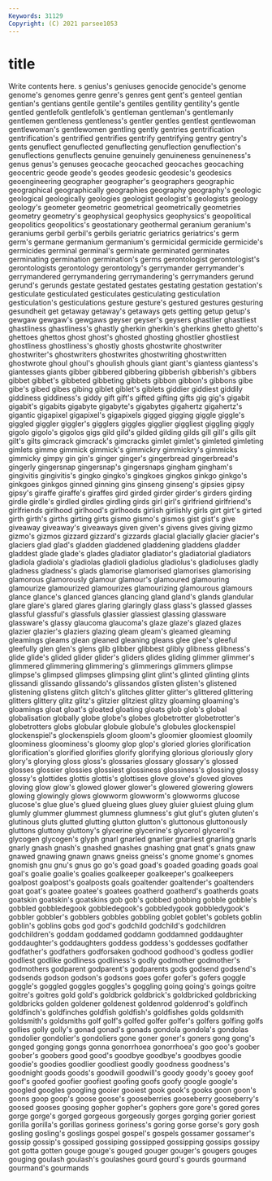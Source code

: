 ```yaml
---
Keywords: 31129
Copyright: (C) 2021 parsee1053
---
```


# title

Write contents here.
s genius's geniuses genocide genocide's genome genome's genomes
genre genre's genres gent gent's genteel gentian gentian's gentians gentile
gentile's gentiles gentility gentility's gentle gentled gentlefolk gentlefolk's gentleman gentleman's
gentlemanly gentlemen gentleness gentleness's gentler gentles gentlest gentlewoman gentlewoman's gentlewomen
gentling gently gentries gentrification gentrification's gentrified gentrifies gentrify gentrifying gentry
gentry's gents genuflect genuflected genuflecting genuflection genuflection's genuflections genuflects genuine
genuinely genuineness genuineness's genus genus's genuses geocache geocached geocaches geocaching
geocentric geode geode's geodes geodesic geodesic's geodesics geoengineering geographer geographer's
geographers geographic geographical geographically geographies geography geography's geologic geological geologically
geologies geologist geologist's geologists geology geology's geometer geometric geometrical geometrically
geometries geometry geometry's geophysical geophysics geophysics's geopolitical geopolitics geopolitics's geostationary
geothermal geranium geranium's geraniums gerbil gerbil's gerbils geriatric geriatrics geriatrics's
germ germ's germane germanium germanium's germicidal germicide germicide's germicides germinal
germinal's germinate germinated germinates germinating germination germination's germs gerontologist gerontologist's
gerontologists gerontology gerontology's gerrymander gerrymander's gerrymandered gerrymandering gerrymandering's gerrymanders gerund
gerund's gerunds gestate gestated gestates gestating gestation gestation's gesticulate gesticulated
gesticulates gesticulating gesticulation gesticulation's gesticulations gesture gesture's gestured gestures gesturing
gesundheit get getaway getaway's getaways gets getting getup getup's gewgaw
gewgaw's gewgaws geyser geyser's geysers ghastlier ghastliest ghastliness ghastliness's ghastly
gherkin gherkin's gherkins ghetto ghetto's ghettoes ghettos ghost ghost's ghosted
ghosting ghostlier ghostliest ghostliness ghostliness's ghostly ghosts ghostwrite ghostwriter ghostwriter's
ghostwriters ghostwrites ghostwriting ghostwritten ghostwrote ghoul ghoul's ghoulish ghouls giant
giant's giantess giantess's giantesses giants gibber gibbered gibbering gibberish gibberish's
gibbers gibbet gibbet's gibbeted gibbeting gibbets gibbon gibbon's gibbons gibe
gibe's gibed gibes gibing giblet giblet's giblets giddier giddiest giddily
giddiness giddiness's giddy gift gift's gifted gifting gifts gig gig's
gigabit gigabit's gigabits gigabyte gigabyte's gigabytes gigahertz gigahertz's gigantic gigapixel
gigapixel's gigapixels gigged gigging giggle giggle's giggled giggler giggler's gigglers
giggles gigglier giggliest giggling giggly gigolo gigolo's gigolos gigs gild
gild's gilded gilding gilds gill gill's gills gilt gilt's gilts
gimcrack gimcrack's gimcracks gimlet gimlet's gimleted gimleting gimlets gimme gimmick
gimmick's gimmickry gimmickry's gimmicks gimmicky gimpy gin gin's ginger ginger's
gingerbread gingerbread's gingerly gingersnap gingersnap's gingersnaps gingham gingham's gingivitis gingivitis's
gingko gingko's gingkoes gingkos ginkgo ginkgo's ginkgoes ginkgos ginned ginning
gins ginseng ginseng's gipsies gipsy gipsy's giraffe giraffe's giraffes gird
girded girder girder's girders girding girdle girdle's girdled girdles girdling
girds girl girl's girlfriend girlfriend's girlfriends girlhood girlhood's girlhoods girlish
girlishly girls girt girt's girted girth girth's girths girting girts
gismo gismo's gismos gist gist's give giveaway giveaway's giveaways given
given's givens gives giving gizmo gizmo's gizmos gizzard gizzard's gizzards
glacial glacially glacier glacier's glaciers glad glad's gladden gladdened gladdening
gladdens gladder gladdest glade glade's glades gladiator gladiator's gladiatorial gladiators
gladiola gladiola's gladiolas gladioli gladiolus gladiolus's gladioluses gladly gladness gladness's
glads glamorise glamorised glamorises glamorising glamorous glamorously glamour glamour's glamoured
glamouring glamourize glamourized glamourizes glamourizing glamourous glamours glance glance's glanced
glances glancing gland gland's glands glandular glare glare's glared glares
glaring glaringly glass glass's glassed glasses glassful glassful's glassfuls glassier
glassiest glassing glassware glassware's glassy glaucoma glaucoma's glaze glaze's glazed
glazes glazier glazier's glaziers glazing gleam gleam's gleamed gleaming gleamings
gleams glean gleaned gleaning gleans glee glee's gleeful gleefully glen
glen's glens glib glibber glibbest glibly glibness glibness's glide glide's
glided glider glider's gliders glides gliding glimmer glimmer's glimmered glimmering
glimmering's glimmerings glimmers glimpse glimpse's glimpsed glimpses glimpsing glint glint's
glinted glinting glints glissandi glissando glissando's glissandos glisten glisten's glistened
glistening glistens glitch glitch's glitches glitter glitter's glittered glittering glitters
glittery glitz glitz's glitzier glitziest glitzy gloaming gloaming's gloamings gloat
gloat's gloated gloating gloats glob glob's global globalisation globally globe
globe's globes globetrotter globetrotter's globetrotters globs globular globule globule's globules
glockenspiel glockenspiel's glockenspiels gloom gloom's gloomier gloomiest gloomily gloominess gloominess's
gloomy glop glop's gloried glories glorification glorification's glorified glorifies glorify
glorifying glorious gloriously glory glory's glorying gloss gloss's glossaries glossary
glossary's glossed glosses glossier glossies glossiest glossiness glossiness's glossing glossy
glossy's glottides glottis glottis's glottises glove glove's gloved gloves gloving
glow glow's glowed glower glower's glowered glowering glowers glowing glowingly
glows glowworm glowworm's glowworms glucose glucose's glue glue's glued glueing
glues gluey gluier gluiest gluing glum glumly glummer glummest glumness
glumness's glut glut's gluten gluten's glutinous gluts glutted glutting glutton
glutton's gluttonous gluttonously gluttons gluttony gluttony's glycerine glycerine's glycerol glycerol's
glycogen glycogen's glyph gnarl gnarled gnarlier gnarliest gnarling gnarls gnarly
gnash gnash's gnashed gnashes gnashing gnat gnat's gnats gnaw gnawed
gnawing gnawn gnaws gneiss gneiss's gnome gnome's gnomes gnomish gnu
gnu's gnus go go's goad goad's goaded goading goads goal
goal's goalie goalie's goalies goalkeeper goalkeeper's goalkeepers goalpost goalpost's goalposts
goals goaltender goaltender's goaltenders goat goat's goatee goatee's goatees goatherd
goatherd's goatherds goats goatskin goatskin's goatskins gob gob's gobbed gobbing
gobble gobble's gobbled gobbledegook gobbledegook's gobbledygook gobbledygook's gobbler gobbler's gobblers
gobbles gobbling goblet goblet's goblets goblin goblin's goblins gobs god
god's godchild godchild's godchildren godchildren's goddam goddamed goddamn goddamned goddaughter
goddaughter's goddaughters goddess goddess's goddesses godfather godfather's godfathers godforsaken godhood
godhood's godless godlier godliest godlike godliness godliness's godly godmother godmother's
godmothers godparent godparent's godparents gods godsend godsend's godsends godson godson's
godsons goes gofer gofer's gofers goggle goggle's goggled goggles goggles's
goggling going going's goings goitre goitre's goitres gold gold's goldbrick
goldbrick's goldbricked goldbricking goldbricks golden goldener goldenest goldenrod goldenrod's goldfinch
goldfinch's goldfinches goldfish goldfish's goldfishes golds goldsmith goldsmith's goldsmiths golf
golf's golfed golfer golfer's golfers golfing golfs gollies golly golly's
gonad gonad's gonads gondola gondola's gondolas gondolier gondolier's gondoliers gone
goner goner's goners gong gong's gonged gonging gongs gonna gonorrhoea
gonorrhoea's goo goo's goober goober's goobers good good's goodbye goodbye's
goodbyes goodie goodie's goodies goodlier goodliest goodly goodness goodness's goodnight
goods goods's goodwill goodwill's goody goody's gooey goof goof's goofed
goofier goofiest goofing goofs goofy google google's googled googles googling
gooier gooiest gook gook's gooks goon goon's goons goop goop's
goose goose's gooseberries gooseberry gooseberry's goosed gooses goosing gopher gopher's
gophers gore gore's gored gores gorge gorge's gorged gorgeous gorgeously
gorges gorging gorier goriest gorilla gorilla's gorillas goriness goriness's goring
gorse gorse's gory gosh gosling gosling's goslings gospel gospel's gospels
gossamer gossamer's gossip gossip's gossiped gossiping gossipped gossipping gossips gossipy
got gotta gotten gouge gouge's gouged gouger gouger's gougers gouges
gouging goulash goulash's goulashes gourd gourd's gourds gourmand gourmand's gourmands
